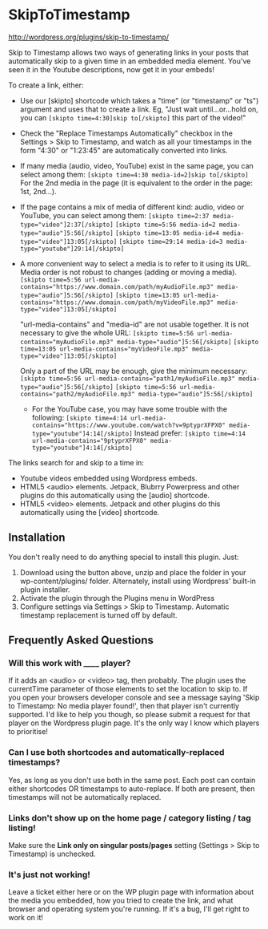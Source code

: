 SkipToTimestamp
===============

http://wordpress.org/plugins/skip-to-timestamp/

Skip to Timestamp allows two ways of generating links in your posts that automatically skip to a given time
in an embedded media element. You've seen it in the Youtube descriptions, now get it in your embeds!

To create a link, either:

* Use our [skipto] shortcode which takes a "time" (or "timestamp" or "ts") argument and uses that to create a link.
Eg, "Just wait until...or...hold on, you can ```[skipto time=4:30]skip to[/skipto]``` this part of the video!"
* Check the "Replace Timestamps Automatically" checkbox in the Settings > Skip to Timestamp, and watch as all your timestamps in the form "4:30" or "1:23:45" are automatically converted into links.
* If many media (audio, video, YouTube) exist in the same page, you can select among them:
```[skipto time=4:30 media-id=2]skip to[/skipto]```
For the 2nd media in the page (it is equivalent to the order in the page: 1st, 2nd...).
* If the page contains a mix of media of different kind: audio, video or YouTube, you can select among them:
  ```[skipto time=2:37 media-type="video"]2:37[/skipto]```
  ```[skipto time=5:56 media-id=2 media-type="audio"]5:56[/skipto]```
  ```[skipto time=13:05 media-id=4 media-type="video"]13:05[/skipto]```
  ```[skipto time=29:14 media-id=3 media-type="youtube"]29:14[/skipto]```

* A more convenient way to select a media is to refer to it using its URL. Media order is not robust to changes (adding or moving a media).
```[skipto time=5:56 url-media-contains="https://www.domain.com/path/myAudioFile.mp3" media-type="audio"]5:56[/skipto]```
```[skipto time=13:05 url-media-contains="https://www.domain.com/path/myVideoFile.mp3" media-type="video"]13:05[/skipto]```

  "url-media-contains" and "media-id" are not usable together. It is not necessary to give the whole URL:
```[skipto time=5:56 url-media-contains="myAudioFile.mp3" media-type="audio"]5:56[/skipto]```
```[skipto time=13:05 url-media-contains="myVideoFile.mp3" media-type="video"]13:05[/skipto]```

  Only a part of the URL may be enough, give the minimum necessary:
```[skipto time=5:56 url-media-contains="path1/myAudioFile.mp3" media-type="audio"]5:56[/skipto]```
```[skipto time=5:56 url-media-contains="path2/myAudioFile.mp3" media-type="audio"]5:56[/skipto]```

  * For the YouTube case, you may have some trouble with the following:
```[skipto time=4:14 url-media-contains="https://www.youtube.com/watch?v=9ptyprXFPX0" media-type="youtube"]4:14[/skipto]```
Instead prefer:
```[skipto time=4:14 url-media-contains="9ptyprXFPX0" media-type="youtube"]4:14[/skipto]```

The links search for and skip to a time in:

* Youtube videos embedded using Wordpress embeds.
* HTML5 &lt;audio&gt; elements. Jetpack, Blubrry Powerpress and other plugins do this automatically using the [audio] shortcode.
* HTML5 &lt;video&gt; elements. Jetpack and other plugins do this automatically using the [video] shortcode.

## Installation ##

You don't really need to do anything special to install this plugin. Just:

1. Download using the button above, unzip and place the folder in your wp-content/plugins/ folder. Alternately,
install using Wordpress' built-in plugin installer.
1. Activate the plugin through the Plugins menu in WordPress
1. Configure settings via Settings > Skip to Timestamp. Automatic timestamp replacement is turned off by default.

## Frequently Asked Questions ##
### Will this work with ____ player? ###
If it adds an &lt;audio&gt; or &lt;video&gt; tag, then probably. The plugin uses the currentTime parameter of those elements
to set the location to skip to. If you open your browsers developer console and see a message saying
'Skip to Timestamp: No media player found!', then that player isn't currently supported. I'd like to help you
though, so please submit a request for that player on the Wordpress plugin page. It's the only way I know
which players to prioritise!

### Can I use both shortcodes and automatically-replaced timestamps? ###
Yes, as long as you don't use both in the same post. Each post can contain either shortcodes OR timestamps to
auto-replace. If both are present, then timestamps will not be automatically replaced.

### Links don't show up on the home page / category listing / tag listing! ###
Make sure the **Link only on singular posts/pages** setting (Settings > Skip to Timestamp) is unchecked.

### It's just not working! ###
Leave a ticket either here or on the WP plugin page with information about the media you embedded, how you
tried to create the link, and what browser and operating system you're running. If it's a bug,
I'll get right to work on it!
